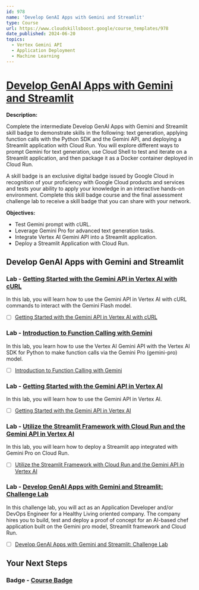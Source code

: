 ```yaml
---
id: 978
name: 'Develop GenAI Apps with Gemini and Streamlit'
type: Course
url: https://www.cloudskillsboost.google/course_templates/978
date_published: 2024-06-20
topics:
  - Vertex Gemini API
  - Application Deployment
  - Machine Learning
---
```


# [Develop GenAI Apps with Gemini and Streamlit](https://www.cloudskillsboost.google/course_templates/978)

**Description:**

Complete the intermediate Develop GenAI Apps with Gemini and Streamlit skill badge to demonstrate skills in the following: text generation, applying function calls with the Python SDK and the Gemini API, and deploying a Streamlit application with Cloud Run. You will explore different ways to prompt Gemini for text generation, use Cloud Shell to test and iterate on a Streamlit application, and then package it as a Docker container deployed in Cloud Run.

A skill badge is an exclusive digital badge issued by Google Cloud in recognition of your proficiency with Google Cloud products and services and tests your ability to apply your knowledge in an interactive hands-on environment. Complete this skill badge course and the final assessment challenge lab to receive a skill badge that you can share with your network.

**Objectives:**

* Test Gemini prompt with cURL.
* Leverage Gemini Pro for advanced text generation tasks.
* Integrate Vertex AI Gemini API into a Streamlit application.
* Deploy a Streamlit Application with Cloud Run.

## Develop GenAI Apps with Gemini and Streamlit

### Lab - [Getting Started with the Gemini API in Vertex AI with cURL](https://www.cloudskillsboost.google/course_templates/978/labs/488164)

In this lab, you will learn how to use the Gemini API in Vertex AI with cURL commands to interact with the Gemini Flash model.

* [ ] [Getting Started with the Gemini API in Vertex AI with cURL](../labs/Getting-Started-with-the-Gemini-API-in-Vertex-AI-with-cURL.md)

### Lab - [Introduction to Function Calling with Gemini](https://www.cloudskillsboost.google/course_templates/978/labs/488165)

In this lab, you learn how to use the Vertex AI Gemini API with the Vertex AI SDK for Python to make function calls via the Gemini Pro (gemini-pro) model.

* [ ] [Introduction to Function Calling with Gemini](../labs/Introduction-to-Function-Calling-with-Gemini.md)

### Lab - [Getting Started with the Gemini API in Vertex AI](https://www.cloudskillsboost.google/course_templates/978/labs/488166)

In this lab, you will learn how to use the Gemini API in Vertex AI.

* [ ] [Getting Started with the Gemini API in Vertex AI](../labs/Getting-Started-with-the-Gemini-API-in-Vertex-AI.md)

### Lab - [Utilize the Streamlit Framework with Cloud Run and the Gemini API in Vertex AI](https://www.cloudskillsboost.google/course_templates/978/labs/488167)

In this lab, you will learn how to deploy a Streamlit app integrated with Gemini Pro on Cloud Run. 

* [ ] [Utilize the Streamlit Framework with Cloud Run and the Gemini API in Vertex AI](../labs/Utilize-the-Streamlit-Framework-with-Cloud-Run-and-the-Gemini-API-in-Vertex-AI.md)

### Lab - [Develop GenAI Apps with Gemini and Streamlit: Challenge Lab](https://www.cloudskillsboost.google/course_templates/978/labs/488168)

In this challenge lab, you will act as an Application Developer and/or DevOps Engineer for a Healthy Living oriented company. The company hires you to build, test and deploy a proof of concept for an AI-based chef application built on the Gemini pro model, Streamlit framework and Cloud Run.

* [ ] [Develop GenAI Apps with Gemini and Streamlit: Challenge Lab](../labs/Develop-GenAI-Apps-with-Gemini-and-Streamlit-Challenge-Lab.md)

## Your Next Steps

### Badge - [Course Badge](https://www.cloudskillsboost.google)
